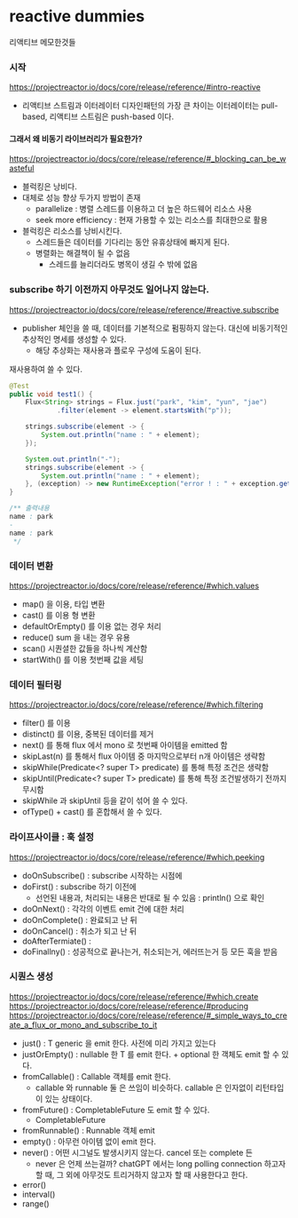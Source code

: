 # reactive dummies
리액티브 메모한것들

### 시작
https://projectreactor.io/docs/core/release/reference/#intro-reactive
* 리액티브 스트림과 이터레이터 디자인패턴의 가장 큰 차이는 이터레이터는 pull-based, 리액티브 스트림은 push-based 이다.

#### 그래서 왜 비동기 라이브러리가 필요한가?
https://projectreactor.io/docs/core/release/reference/#_blocking_can_be_wasteful
* 블럭킹은 낭비다.
* 대체로 성능 향상 두가지 방법이 존재
    * parallelize : 병렬 스레드를 이용하고 더 높은 하드웨어 리소스 사용
    * seek more efficiency :  현재 가용할 수 있는 리소스를 최대한으로 활용
* 블럭킹은 리소스를 낭비시킨다.
    * 스레드들은 데이터를 기다리는 동안 유휴상태에 빠지게 된다.
    * 병렬화는 해결책이 될 수 없음
        * 스레드를 늘리더라도 병목이 생길 수 밖에 없음

### subscribe 하기 이전까지 아무것도 일어나지 않는다.
https://projectreactor.io/docs/core/release/reference/#reactive.subscribe
* publisher 체인을 쓸 때, 데이터를 기본적으로 펌핑하지 않는다. 대신에 비동기적인 추상적인 명세를 생성할 수 있다.
    * 해당 추상화는 재사용과 플로우 구성에 도움이 된다.

재사용하여 쓸 수 있다.
```java
@Test
public void test1() {
    Flux<String> strings = Flux.just("park", "kim", "yun", "jae")
            .filter(element -> element.startsWith("p"));

    strings.subscribe(element -> {
        System.out.println("name : " + element);
    });

    System.out.println("-");
    strings.subscribe(element -> {
        System.out.println("name : " + element);
    }, (exception) -> new RuntimeException("error ! : " + exception.getMessage()));
}

/** 출력내용
name : park
-
name : park
 */
```

### 데이터 변환
https://projectreactor.io/docs/core/release/reference/#which.values
* map() 을 이용, 타입 변환
* cast() 를 이용 형 변환
* defaultOrEmpty() 를 이용 없는 경우 처리
* reduce() sum 을 내는 경우 유용
* scan() 시퀀셜한 값들을 하나씩 계산함
* startWith() 를 이용 첫번째 값을 세팅

### 데이터 필터링
https://projectreactor.io/docs/core/release/reference/#which.filtering 
* filter() 를 이용
* distinct() 를 이용, 중복된 데이터를 제거
* next() 를 통해 flux 에서 mono 로 첫번째 아이템을 emitted 함
* skipLast(n) 를 통해서 flux 아이템 중 마지막으로부터 n개 아이템은 생략함
* skipWhile(Predicate<? super T> predicate) 를 통해 특정 조건은 생략함
* skipUntil(Predicate<? super T> predicate) 를 통해 특정 조건발생하기 전까지 무시함
* skipWhile 과 skipUntil 등을 같이 섞어 쓸 수 있다.
* ofType() + cast() 를 혼합해서 쓸 수 있다.

### 라이프사이클 : 훅 설정
https://projectreactor.io/docs/core/release/reference/#which.peeking 
* doOnSubscribe() : subscribe 시작하는 시점에
* doFirst() : subscribe 하기 이전에
    * 선언된 내용과, 처리되는 내용은 반대로 될 수 있음 : println() 으로 확인
* doOnNext() : 각각의 이벤트 emit 건에 대한 처리
* doOnComplete() : 완료되고 난 뒤
* doOnCancel() : 취소가 되고 난 뒤
* doAfterTermiate() : 
* doFinallny() : 성공적으로 끝나는거, 취소되는거, 에러뜨는거 등 모든 훅을 받음

### 시퀀스 생성
https://projectreactor.io/docs/core/release/reference/#which.create 
https://projectreactor.io/docs/core/release/reference/#producing 
https://projectreactor.io/docs/core/release/reference/#_simple_ways_to_create_a_flux_or_mono_and_subscribe_to_it 
* just() : T generic 을 emit 한다. 사전에 미리 가지고 있는다
* justOrEmpty() : nullable 한 T 를 emit 한다. + optional 한 객체도 emit 할 수 있다.
* fromCallable() : Callable 객체를 emit 한다.
    * callable 와 runnable 둘 은 쓰임이 비슷하다. callable 은 인자없이 리턴타입이 있는 상태이다.
* fromFuture() : CompletableFuture 도 emit 할 수 있다.
    * CompletableFuture 
* fromRunnable() : Runnable 객체 emit
* empty() : 아무런 아이템 없이 emit 한다.
* never() : 어떤 시그널도 발생시키지 않는다. cancel 또는 complete 든
    * never 은 언제 쓰는걸까? chatGPT 에서는 long polling connection 하고자 할 때, 그 외에 아무것도 트리거하지 않고자 할 때 사용한다고 한다.
* error()
* interval()
* range()

 


